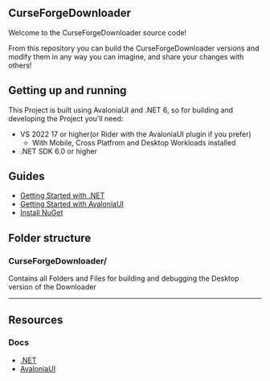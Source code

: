 ## CurseForgeDownloader

Welcome to the CurseForgeDownloader source code!

From this repository you can build the CurseForgeDownloader versions and modify them in any way you can imagine, and share your changes with others!

Getting up and running
----------------------
This Project is built using AvaloniaUI and .NET 6, so for building and developing the Project you'll need:
* VS 2022 17 or higher(or Rider with the AvaloniaUI plugin if you prefer)
  * With Mobile, Cross Platfrom and Desktop Workloads installed
* .NET SDK 6.0 or higher

## Guides
- [Getting Started with .NET][dotnet-quickstart]
- [Getting Started with AvaloniaUI][avaloniaui-quickstart]
- [Install NuGet][install-nuget]

[dotnet-quickstart]: https://dotnet.microsoft.com/learn/dotnet/hello-world-tutorial/intro
[avaloniaui-quickstart]: https://docs.avaloniaui.net/docs/getting-started
[install-nuget]: https://www.nuget.org/downloads

## Folder structure
### CurseForgeDownloader/
Contains all Folders and Files for building and debugging the Desktop version of the Downloader

-----

## Resources
### Docs
* [.NET](https://docs.microsoft.com/de-de/dotnet/)
* [AvaloniaUI](https://docs.avaloniaui.net)

